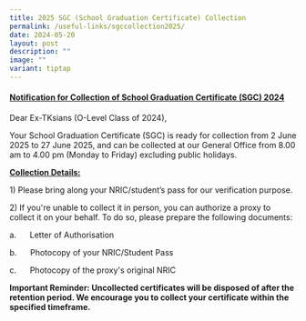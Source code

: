 ```yaml
---
title: 2025 SGC (School Graduation Certificate) Collection
permalink: /useful-links/sgccollection2025/
date: 2024-05-20
layout: post
description: ""
image: ""
variant: tiptap
---
```

<h4><u>Notification for Collection of School Graduation Certificate (SGC) 2024</u></h4>
<p>Dear Ex-TKsians (O-Level Class of 2024),</p>
<p>Your School Graduation Certificate (SGC) is ready for collection from
2 June 2025 to 27 June 2025, and can be collected at our General Office
from 8.00 am to 4.00 pm (Monday to Friday) excluding public holidays.</p>
<p><strong><u>Collection Details:</u></strong>
</p>
<p>1) Please bring along your NRIC/student’s pass for our verification purpose.</p>
<p>2) If you're unable to collect it in person, you can authorize a proxy
to collect it on your behalf. To do so, please prepare the following documents:</p>
<p>a.&nbsp;&nbsp;&nbsp;&nbsp;&nbsp; Letter of Authorisation</p>
<p>b.&nbsp;&nbsp;&nbsp;&nbsp;&nbsp; Photocopy of your NRIC/Student Pass</p>
<p>c.&nbsp;&nbsp;&nbsp;&nbsp;&nbsp; Photocopy of the proxy's original NRIC</p>
<p><strong>Important Reminder: Uncollected certificates will be disposed of after the retention period. We encourage you to collect your certificate within the specified timeframe.</strong>
</p>